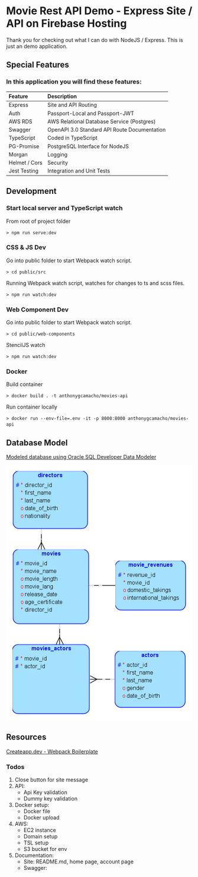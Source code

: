 # Movie Rest API Demo - Express Site / API on Firebase Hosting

Thank you for checking out what I can do with NodeJS / Express. This is just an demo application.

## Special Features

### In this application you will find these features:

| Feature       | Description                                  |
| :------------ | :------------------------------------------- |
| Express       | Site and API Routing                         |
| Auth          | Passport-Local and Passport-JWT              |
| AWS RDS       | AWS Relational Database Service (Postgres)   |
| Swagger       | OpenAPI 3.0 Standard API Route Documentation |
| TypeScript    | Coded in TypeScript                          |
| PG-Promise    | PostgreSQL Interface for NodeJS              |
| Morgan        | Logging                                      |
| Helmet / Cors | Security                                     |
| Jest Testing  | Integration and Unit Tests                   |

## Development

### Start local server and TypeScript watch

From root of project folder

```
> npm run serve:dev
```

### CSS & JS Dev

Go into public folder to start Webpack watch script.

```
> cd public/src
```

Running Webpack watch script, watches for changes to ts and scss files.

```
> npm run watch:dev
```

### Web Component Dev

Go into public folder to start Webpack watch script.

```
> cd public/web-components
```

StencilJS watch

```
> npm run watch:dev
```

### Docker

Build container

```
> docker build . -t anthonygcamacho/movies-api
```

Run container locally

```
> docker run --env-file=.env -it -p 8000:8000 anthonygcamacho/movies-api
```

## Database Model

[Modeled database using Oracle SQL Developer Data Modeler](https://www.oracle.com/database/sqldeveloper/technologies/sql-data-modeler/#:~:text=Oracle%20SQL%20Developer%20Data%20Modeler%20is%20a%20free%20graphical%20tool,dimensional%2C%20and%20data%20type%20models.)

![Movies REST API - Databasee](https://github.com/anthonygcamacho/movies-api/blob/master/data-model.png?raw=true)

## Resources

[Createapp.dev - Webpack Boilerplate](https://www.youtube.com/watch?v=Ij8SJe_mwpU)

### Todos

1. Close button for site message
2. API:
    - Api Key validation
    - Dummy key validation
3. Docker setup:
    - Docker file
    - Docker upload
4. AWS:
    - EC2 instance
    - Domain setup
    - TSL setup
    - S3 bucket for env
5. Documentation:
    - Site: README.md, home page, account page
    - Swagger:

```

```

